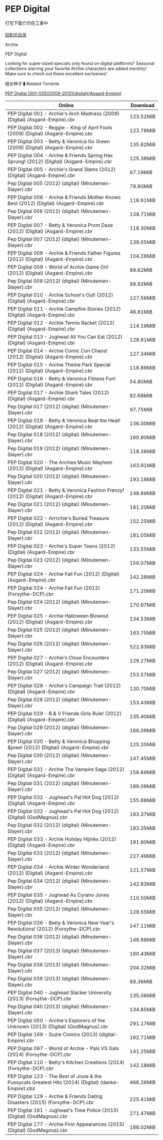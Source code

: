 # PEP Digital

打包下载📦仍在工事中

[回到总目录](/Catalogs.md)

Archie

PEP Digital

Looking for super-sized specials only found on digital platforms? Seasonal collections starring your favorite Archie characters are added monthly! Make sure to check out these excellent exclusives!





相关种子⬇Related Torrents

[PEP Digital (001-035)(2009-2012)(digital)(Asgard-Empire)](https://github.com/alicewish/markdown/blob/master/torrent/PEP-Digital--001-035--2009-2012--digital--Asgard-Empire.md)

Online | Download
--- | ---
PEP Digital 001 - Archie's Arch Madness (2009) (Digital) (Asgard-Empire).cbr | 123.52MiB
PEP Digital 002 - Reggie - King of April Fools (2009) (Digital) (Asgard-Empire).cbr | 123.78MiB
PEP Digital 003 - Betty & Veronica Go Green (2009) (Digital) (Asgard-Empire).cbr | 135.82MiB
PEP Digital 004 - Archie & Friends Spring Has Sprung! (2012) (Digital) (Asgard-Empire).cbr | 125.38MiB
PEP Digital 005 - Archie's Grand Slams (2012) (Digital) (Asgard-Empire).cbr | 67.19MiB
Pep Digital 005 (2012) (digital) (Minutemen-Slayer).cbr | 79.90MiB
PEP Digital 006 - Archie & Friends Mother Knows Best (2012) (Digital) (Asgard-Empire).cbr | 116.61MiB
Pep Digital 006 (2012) (digital) (Minutemen-Slayer).cbr | 139.71MiB
PEP Digital 007 - Betty & Veronica Prom Daze (2012) (Digital) (Asgard-Empire).cbr | 118.30MiB
Pep Digital 007 (2012) (digital) (Minutemen-Slayer).cbr | 139.05MiB
PEP Digital 008 - Archie & Friends Father Figures (2012) (Digital) (Asgard-Empire).cbr | 104.28MiB
PEP Digital 009 - World of Archie Game On! (2012) (Digital) (Asgard-Empire).cbr | 89.62MiB
Pep Digital 009 (2012) (digital) (Minutemen-Slayer).cbr | 89.92MiB
PEP Digital 010 - Archie School's Out! (2012) (Digital) (Asgard-Empire).cbr | 127.56MiB
PEP Digital 011 - Archie Campfire Stories (2012) (Digital) (Asgard-Empire).cbr | 46.81MiB
PEP Digital 012 - Archie Tennis Racket (2012) (Digital) (Asgard-Empire).cbr | 114.19MiB
PEP Digital 013 - Jughead All You Can Eat (2012) (Digital) (Asgard-Empire).cbr | 128.61MiB
PEP Digital 014 - Archie Comic Con Chaos! (2012) (Digital) (Asgard-Empire).cbr | 127.34MiB
PEP Digital 015 - Archie Theme Park Special (2012) (Digital) (Asgard-Empire).cbr | 118.89MiB
PEP Digital 016 - Betty & Veronica Fitness Fun! (2012) (Digital) (Asgard-Empire).cbr | 54.80MiB
PEP Digital 017 - Archie Shark Tales (2012) (Digital) (Asgard-Empire).cbr | 82.68MiB
Pep Digital 017 (2012) (digital) (Minutemen-Slayer).cbr | 97.75MiB
PEP Digital 018 - Betty & Veronica Beat the Heat! (2012) (Digital) (Asgard-Empire).cbr | 136.00MiB
Pep Digital 018 (2012) (digital) (Minutemen-Slayer).cbr | 160.90MiB
Pep Digital 019 (2012) (digital) (Minutemen-Slayer).cbr | 118.38MiB
PEP Digital 020 - The Archies Music Mayhem (2012) (Digital) (Asgard-Empire).cbr | 163.91MiB
Pep Digital 020 (2012) (digital) (Minutemen-Slayer).cbr | 193.18MiB
PEP Digital 021 - Betty & Veronica Fashion Frenzy! (2012) (Digital) (Asgard-Empire).cbr | 148.89MiB
Pep Digital 021 (2012) (digital) (Minutemen-Slayer).cbr | 181.20MiB
PEP Digital 022 - Arrrchie's Buried Treasure (2012) (Digital) (Asgard-Empire).cbr | 152.25MiB
Pep Digital 022 (2012) (digital) (Minutemen-Slayer).cbr | 181.05MiB
PEP Digital 023 - Archie's Super Teens (2012) (Digital) (Asgard-Empire).cbr | 133.55MiB
Pep Digital 023 (2012) (digital) (Minutemen-Slayer).cbr | 159.07MiB
PEP Digital 024 - Archie Fall Fun (2012) (Digital) (Asgard-Empire).cbr | 142.38MiB
PEP Digital 024 - Archie Fall Fun (2012) (Forsythe-DCP).cbr | 171.20MiB
Pep Digital 024 (2012) (digital) (Minutemen-Slayer).cbr | 170.97MiB
PEP Digital 025 - Archie Halloween Blowout (2012) (Digital) (Asgard-Empire).cbr | 134.53MiB
Pep Digital 025 (2012) (digital) (Minutemen-Slayer).cbr | 163.75MiB
Pep Digital 026 (2012) (digital) (Minutemen-Slayer).cbr | 522.83MiB
PEP Digital 027 - Archie's Close Encounters (2012) (Digital) (Asgard-Empire).cbr | 129.27MiB
Pep Digital 027 (2012) (digital) (Minutemen-Slayer).cbr | 153.57MiB
PEP Digital 028 - Archie's Campaign Trail (2012) (Digital) (Asgard-Empire).cbr | 130.70MiB
Pep Digital 028 (2012) (digital) (Minutemen-Slayer).cbr | 153.43MiB
PEP Digital 029 - B & V Friends Girls Rule! (2012) (Digital) (Asgard-Empire).cbr | 135.40MiB
Pep Digital 029 (2012) (digital) (Minutemen-Slayer).cbr | 166.09MiB
PEP Digital 030 - Betty & Veronica $hopping $pree! (2012) (Digital) (Asgard-Empire).cbr | 125.35MiB
Pep Digital 030 (2012) (digital) (Minutemen-Slayer).cbr | 147.45MiB
PEP Digital 031 - Archie The Vampire Saga (2012) (Digital) (Asgard-Empire).cbr | 156.69MiB
Pep Digital 031 (2012) (digital) (Minutemen-Slayer).cbr | 189.09MiB
PEP Digital 032 - Jughead's Pal Hot Dog (2012) (Digital) (Asgard-Empire).cbr | 155.88MiB
PEP Digital 032 - Jughead's Pal Hot Dog (2012) (Digital) (GodMagnus).cbr | 183.37MiB
Pep Digital 032 (2012) (digital) (Minutemen-Slayer).cbr | 183.35MiB
PEP Digital 033 - Archie Holiday Hijinks (2012) (Digital) (Asgard-Empire).cbr | 191.90MiB
Pep Digital 033 (2012) (digital) (Minutemen-Slayer).cbr | 227.49MiB
PEP Digital 034 - Archie Winter Wonderland (2012) (Digital) (Asgard-Empire).cbr | 121.57MiB
Pep Digital 034 (2012) (digital) (Minutemen-Slayer).cbr | 142.83MiB
PEP Digital 035 - Jughead As Cyrano Jones (2012) (Digital) (Asgard-Empire).cbr | 110.50MiB
Pep Digital 035 (2012) (digital) (Minutemen-Slayer).cbr | 129.55MiB
PEP Digital 036 - Betty & Veronica New Year's Resolutions! (2012) (Forsythe-DCP).cbr | 147.11MiB
Pep Digital 036 (2012) (digital) (Minutemen-Slayer).cbr | 146.88MiB
Pep Digital 037 (2013) (digital) (Minutemen-Slayer).cbr | 160.43MiB
Pep Digital 038 (2013) (digital) (Minutemen-Slayer).cbr | 204.32MiB
Pep Digital 039 (2013) (digital) (Minutemen-Slayer).cbr | 89.36MiB
PEP Digital 040 - Jughead Slacker University (2013) (Forsythe-DCP).cbr | 135.08MiB
Pep Digital 040 (2013) (digital) (Minutemen-Slayer).cbr | 134.85MiB
PEP Digital 050 - Archie's Explorers of the Unknown (2013) (Digital) (GodMagnus).cbr | 291.17MiB
PEP Digital 169 - Suzie Comics (2013) (digital-Empire).cbr | 162.71MiB
PEP Digital 097 - World of Archie - Pals VS Gals (2014) (Forsythe-DCP).cbr | 141.25MiB
PEP Digital 110 - Betty's Kitchen Creations (2014) (Forsythe-DCP).cbr | 142.18MiB
PEP Digital 123 - The Best of Josie & the Pussycats Greatest Hits (2014) (Digital) (danke-Empire).cbz | 466.26MiB
PEP Digital 129 - Archie & Friends Dating Disasters (2015) (Forsythe-DCP).cbr | 225.41MiB
PEP Digital 161 - Jughead's Time Police (2015) (Digital) (GodMagnus).cbr | 271.47MiB
PEP Digital 177 - Archie First Appearances (2015) (Digital) (GodMagnus).cbr | 188.02MiB
